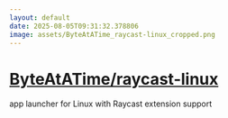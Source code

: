 ```yaml
---
layout: default
date: 2025-08-05T09:31:32.378806
image: assets/ByteAtATime_raycast-linux_cropped.png
---
```


# [ByteAtATime/raycast-linux](https://github.com/ByteAtATime/raycast-linux)

app launcher for Linux with Raycast extension support
